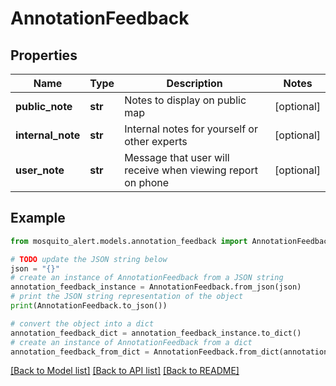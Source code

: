 # AnnotationFeedback


## Properties

Name | Type | Description | Notes
------------ | ------------- | ------------- | -------------
**public_note** | **str** | Notes to display on public map | [optional] 
**internal_note** | **str** | Internal notes for yourself or other experts | [optional] 
**user_note** | **str** | Message that user will receive when viewing report on phone | [optional] 

## Example

```python
from mosquito_alert.models.annotation_feedback import AnnotationFeedback

# TODO update the JSON string below
json = "{}"
# create an instance of AnnotationFeedback from a JSON string
annotation_feedback_instance = AnnotationFeedback.from_json(json)
# print the JSON string representation of the object
print(AnnotationFeedback.to_json())

# convert the object into a dict
annotation_feedback_dict = annotation_feedback_instance.to_dict()
# create an instance of AnnotationFeedback from a dict
annotation_feedback_from_dict = AnnotationFeedback.from_dict(annotation_feedback_dict)
```
[[Back to Model list]](../README.md#documentation-for-models) [[Back to API list]](../README.md#documentation-for-api-endpoints) [[Back to README]](../README.md)


